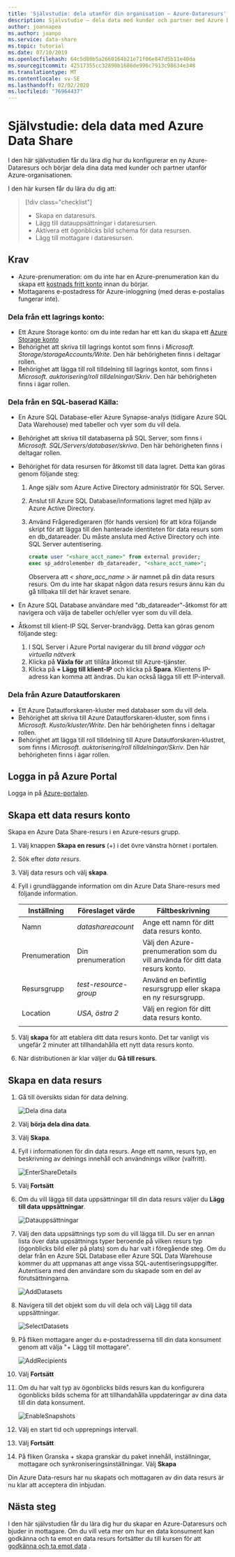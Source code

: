 ```yaml
---
title: 'Självstudie: dela utanför din organisation – Azure-Dataresurs'
description: Självstudie – dela data med kunder och partner med Azure Data Share
author: joannapea
ms.author: joanpo
ms.service: data-share
ms.topic: tutorial
ms.date: 07/10/2019
ms.openlocfilehash: 64c5d80b5a2660164b21e71f06e847d5b11e40da
ms.sourcegitcommit: 42517355cc32890b1686de996c7913c98634e348
ms.translationtype: MT
ms.contentlocale: sv-SE
ms.lasthandoff: 02/02/2020
ms.locfileid: "76964437"
---
```

# <a name="tutorial-share-data-using-azure-data-share"></a>Självstudie: dela data med Azure Data Share  

I den här självstudien får du lära dig hur du konfigurerar en ny Azure-Dataresurs och börjar dela dina data med kunder och partner utanför Azure-organisationen. 

I den här kursen får du lära du dig att:

> [!div class="checklist"]
> * Skapa en dataresurs.
> * Lägg till datauppsättningar i dataresursen.
> * Aktivera ett ögonblicks bild schema för data resursen. 
> * Lägg till mottagare i dataresursen. 

## <a name="prerequisites"></a>Krav

* Azure-prenumeration: om du inte har en Azure-prenumeration kan du skapa ett [kostnads fritt konto](https://azure.microsoft.com/free/) innan du börjar.
* Mottagarens e-postadress för Azure-inloggning (med deras e-postalias fungerar inte).

### <a name="share-from-a-storage-account"></a>Dela från ett lagrings konto:

* Ett Azure Storage konto: om du inte redan har ett kan du skapa ett [Azure Storage konto](https://docs.microsoft.com/azure/storage/common/storage-quickstart-create-account)
* Behörighet att skriva till lagrings kontot som finns i *Microsoft. Storage/storageAccounts/Write*. Den här behörigheten finns i deltagar rollen.
* Behörighet att lägga till roll tilldelning till lagrings kontot, som finns i *Microsoft. auktorisering/roll tilldelningar/Skriv*. Den här behörigheten finns i ägar rollen. 


### <a name="share-from-a-sql-based-source"></a>Dela från en SQL-baserad Källa:

* En Azure SQL Database-eller Azure Synapse-analys (tidigare Azure SQL Data Warehouse) med tabeller och vyer som du vill dela.
* Behörighet att skriva till databaserna på SQL Server, som finns i *Microsoft. SQL/Servers/databaser/skriva*. Den här behörigheten finns i deltagar rollen.
* Behörighet för data resursen för åtkomst till data lagret. Detta kan göras genom följande steg: 
    1. Ange själv som Azure Active Directory administratör för SQL Server.
    1. Anslut till Azure SQL Database/informations lagret med hjälp av Azure Active Directory.
    1. Använd Frågeredigeraren (för hands version) för att köra följande skript för att lägga till den hanterade identiteten för data resurs som en db_datareader. Du måste ansluta med Active Directory och inte SQL Server autentisering. 
    
        ```sql
        create user "<share_acct_name>" from external provider;     
        exec sp_addrolemember db_datareader, "<share_acct_name>"; 
        ```                   
       Observera att *< share_acc_name >* är namnet på din data resurs resurs. Om du inte har skapat någon data resurs resurs ännu kan du gå tillbaka till det här kravet senare.  

* En Azure SQL Database användare med "db_datareader"-åtkomst för att navigera och välja de tabeller och/eller vyer som du vill dela. 

* Åtkomst till klient-IP SQL Server-brandvägg. Detta kan göras genom följande steg: 
    1. I SQL Server i Azure Portal navigerar du till *brand väggar och virtuella nätverk*
    1. Klicka på **Växla för** att tillåta åtkomst till Azure-tjänster.
    1. Klicka på **+ Lägg till klient-IP** och klicka på **Spara**. Klientens IP-adress kan komma att ändras. Du kan också lägga till ett IP-intervall. 

### <a name="share-from-azure-data-explorer"></a>Dela från Azure Datautforskaren
* Ett Azure Datautforskaren-kluster med databaser som du vill dela.
* Behörighet att skriva till Azure Datautforskaren-kluster, som finns i *Microsoft. Kusto/kluster/Write*. Den här behörigheten finns i deltagar rollen.
* Behörighet att lägga till roll tilldelning till Azure Datautforskaren-klustret, som finns i *Microsoft. auktorisering/roll tilldelningar/Skriv*. Den här behörigheten finns i ägar rollen.

## <a name="sign-in-to-the-azure-portal"></a>Logga in på Azure Portal

Logga in på [Azure-portalen](https://portal.azure.com/).

## <a name="create-a-data-share-account"></a>Skapa ett data resurs konto

Skapa en Azure Data Share-resurs i en Azure-resurs grupp.

1. Välj knappen **Skapa en resurs** (+) i det övre vänstra hörnet i portalen.

1. Sök efter *data resurs*.

1. Välj data resurs och välj **skapa**.

1. Fyll i grundläggande information om din Azure Data Share-resurs med följande information. 

     **Inställning** | **Föreslaget värde** | **Fältbeskrivning**
    |---|---|---|
    | Namn | *datashareacount* | Ange ett namn för ditt data resurs konto. |
    | Prenumeration | Din prenumeration | Välj den Azure-prenumeration som du vill använda för ditt data resurs konto.|
    | Resursgrupp | *test-resource-group* | Använd en befintlig resursgrupp eller skapa en ny resursgrupp. |
    | Location | *USA, östra 2* | Välj en region för ditt data resurs konto.
    | | |

1. Välj **skapa** för att etablera ditt data resurs konto. Det tar vanligt vis ungefär 2 minuter att tillhandahålla ett nytt data resurs konto. 

1. När distributionen är klar väljer du **Gå till resurs**.

## <a name="create-a-data-share"></a>Skapa en data resurs

1. Gå till översikts sidan för data delning.

    ![Dela dina data](./media/share-receive-data.png "Dela dina data") 

1. Välj **börja dela dina data**.

1. Välj **Skapa**.   

1. Fyll i informationen för din data resurs. Ange ett namn, resurs typ, en beskrivning av delnings innehåll och användnings villkor (valfritt). 

    ![EnterShareDetails](./media/enter-share-details.png "Ange resurs information") 

1. Välj **Fortsätt**

1. Om du vill lägga till data uppsättningar till din data resurs väljer du **Lägg till data uppsättningar**. 

    ![Datauppsättningar](./media/datasets.png "Datauppsättningar")

1. Välj den data uppsättnings typ som du vill lägga till. Du ser en annan lista över data uppsättnings typer beroende på vilken resurs typ (ögonblicks bild eller på plats) som du har valt i föregående steg. Om du delar från en Azure SQL Database eller Azure SQL Data Warehouse kommer du att uppmanas att ange vissa SQL-autentiseringsuppgifter. Autentisera med den användare som du skapade som en del av förutsättningarna.

    ![AddDatasets](./media/add-datasets.png "Lägg till data uppsättningar")    

1. Navigera till det objekt som du vill dela och välj Lägg till data uppsättningar. 

    ![SelectDatasets](./media/select-datasets.png "Välj data uppsättningar")    

1. På fliken mottagare anger du e-postadresserna till din data konsument genom att välja "+ Lägg till mottagare". 

    ![AddRecipients](./media/add-recipient.png "Lägga till mottagare") 

1. Välj **Fortsätt**

1. Om du har valt typ av ögonblicks bilds resurs kan du konfigurera ögonblicks bilds schema för att tillhandahålla uppdateringar av dina data till din data konsument. 

    ![EnableSnapshots](./media/enable-snapshots.png "Aktivera ögonblicks bilder") 

1. Välj en start tid och upprepnings intervall. 

1. Välj **Fortsätt**

1. På fliken Granska + skapa granskar du paket innehåll, inställningar, mottagare och synkroniseringsinställningar. Välj **Skapa**

Din Azure Data-resurs har nu skapats och mottagaren av din data resurs är nu klar att acceptera din inbjudan. 

## <a name="next-steps"></a>Nästa steg

I den här självstudien får du lära dig hur du skapar en Azure-Dataresurs och bjuder in mottagare. Om du vill veta mer om hur en data konsument kan godkänna och ta emot en data resurs fortsätter du till kursen för att [godkänna och ta emot data](subscribe-to-data-share.md) . 
